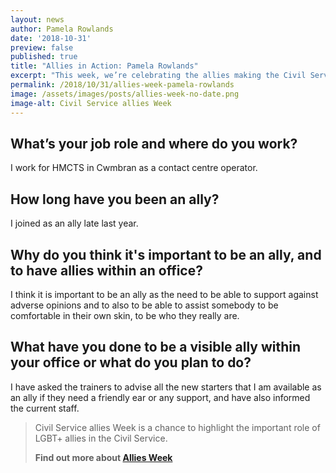 ```yaml
---
layout: news
author: Pamela Rowlands
date: '2018-10-31'
preview: false
published: true
title: "Allies in Action: Pamela Rowlands"
excerpt: "This week, we’re celebrating the allies making the Civil Service a great place to work for LGBT+ people. Pamela works for HM Courts and Tribunals Service. In this post, Pam shares some quick thoughts on her role as an ally."
permalink: /2018/10/31/allies-week-pamela-rowlands
image: /assets/images/posts/allies-week-no-date.png
image-alt: Civil Service allies Week
---
```


## What’s your job role and where do you work? 

I work for HMCTS in Cwmbran as a contact centre operator.
 
## How long have you been an ally?  

I joined as an ally late last year.

## Why do you think it's important to be an ally, and to have allies within an office?  

I think it is important to be an ally as the need to be able to support against adverse opinions and to also to be able to assist somebody to be comfortable in their own skin, to be who they really are.

## What have you done to be a visible ally within your office or what do you plan to do? 

I have asked the trainers to advise all the new starters that I am available as an ally if they need a friendly ear or any support, and have also informed the current staff.  

> Civil Service allies Week is a chance to highlight the important role of LGBT+ allies in the Civil Service. 
>
> **Find out more about [Allies Week](/allies-week)**